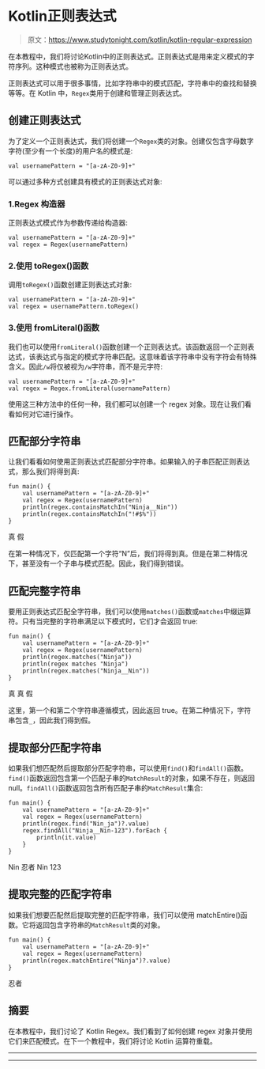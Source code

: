 # Kotlin正则表达式

> 原文：<https://www.studytonight.com/kotlin/kotlin-regular-expression>

在本教程中，我们将讨论Kotlin中的正则表达式。正则表达式是用来定义模式的字符序列。这种模式也被称为正则表达式。

正则表达式可以用于很多事情，比如字符串中的模式匹配，字符串中的查找和替换等等。在 Kotlin 中，`Regex`类用于创建和管理正则表达式。

## 创建正则表达式

为了定义一个正则表达式，我们将创建一个`Regex`类的对象。创建仅包含字母数字字符(至少有一个长度)的用户名的模式是:

```
val usernamePattern = "[a-zA-Z0-9]+"
```

可以通过多种方式创建具有模式的正则表达式对象:

### 1.Regex 构造器

正则表达式模式作为参数传递给构造器:

```
val usernamePattern = "[a-zA-Z0-9]+"
val regex = Regex(usernamePattern)
```

### 2.使用 toRegex()函数

调用`toRegex()`函数创建正则表达式对象:

```
val usernamePattern = "[a-zA-Z0-9]+"
val regex = usernamePattern.toRegex()
```

### 3.使用 fromLiteral()函数

我们也可以使用`fromLiteral()`函数创建一个正则表达式。该函数返回一个正则表达式，该表达式与指定的模式字符串匹配。这意味着该字符串中没有字符会有特殊含义。因此`/w`将仅被视为`/w`字符串，而不是元字符:

```
val usernamePattern = "[a-zA-Z0-9]+"
val regex = Regex.fromLiteral(usernamePattern)
```

使用这三种方法中的任何一种，我们都可以创建一个 regex 对象。现在让我们看看如何对它进行操作。

## 匹配部分字符串

让我们看看如何使用正则表达式匹配部分字符串。如果输入的子串匹配正则表达式，那么我们将得到真:

```
fun main() {
    val usernamePattern = "[a-zA-Z0-9]+"
    val regex = Regex(usernamePattern)
    println(regex.containsMatchIn("Ninja__Nin"))
    println(regex.containsMatchIn("!#$%"))
}
```

真
假

在第一种情况下，仅匹配第一个字符“N”后，我们将得到真。但是在第二种情况下，甚至没有一个子串与模式匹配。因此，我们得到错误。

## 匹配完整字符串

要用正则表达式匹配全字符串，我们可以使用`matches()`函数或`matches`中缀运算符。只有当完整的字符串满足以下模式时，它们才会返回 true:

```
fun main() {
    val usernamePattern = "[a-zA-Z0-9]+"
    val regex = Regex(usernamePattern)
    println(regex.matches("Ninja"))
    println(regex matches "Ninja")
    println(regex.matches("Ninja__Nin"))
}
```

真
真
假

这里，第一个和第二个字符串遵循模式，因此返回 true。在第二种情况下，字符串包含`_`，因此我们得到假。

## 提取部分匹配字符串

如果我们想匹配然后提取部分匹配字符串，可以使用`find()`和`findAll()`函数。`find()`函数返回包含第一个匹配子串的`MatchResult`的对象，如果不存在，则返回 null。`findAll()`函数返回包含所有匹配子串的`MatchResult`集合:

```
fun main() {
    val usernamePattern = "[a-zA-Z0-9]+"
    val regex = Regex(usernamePattern)
    println(regex.find("Nin_ja")?.value)
    regex.findAll("Ninja__Nin-123").forEach {
        println(it.value)
    }
}
```

Nin
忍者
Nin
123

## 提取完整的匹配字符串

如果我们想要匹配然后提取完整的匹配字符串，我们可以使用 matchEntire()函数。它将返回包含字符串的`MatchResult`类的对象。

```
fun main() {
    val usernamePattern = "[a-zA-Z0-9]+"
    val regex = Regex(usernamePattern)
    println(regex.matchEntire("Ninja")?.value)
}
```

忍者

## 摘要

在本教程中，我们讨论了 Kotlin Regex。我们看到了如何创建 regex 对象并使用它们来匹配模式。在下一个教程中，我们将讨论 Kotlin 运算符重载。

* * *

* * *